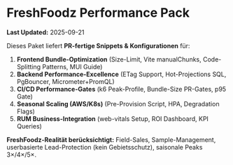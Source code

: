 # FreshFoodz Performance Pack

**Last Updated:** 2025-09-21

Dieses Paket liefert **PR-fertige Snippets & Konfigurationen** für:
1) **Frontend Bundle-Optimization** (Size-Limit, Vite manualChunks, Code-Splitting Patterns, MUI Guide)  
2) **Backend Performance-Excellence** (ETag Support, Hot-Projections SQL, PgBouncer, Micrometer+PromQL)  
3) **CI/CD Performance-Gates** (k6 Peak-Profile, Bundle-Size PR-Gates, p95 Gate)  
4) **Seasonal Scaling (AWS/K8s)** (Pre-Provision Script, HPA, Degradation Flags)  
5) **RUM Business-Integration** (web-vitals Setup, ROI Dashboard, KPI Queries)

**FreshFoodz-Realität berücksichtigt:** Field-Sales, Sample-Management, userbasierte Lead-Protection (kein Gebietsschutz), saisonale Peaks 3×/4×/5×.
